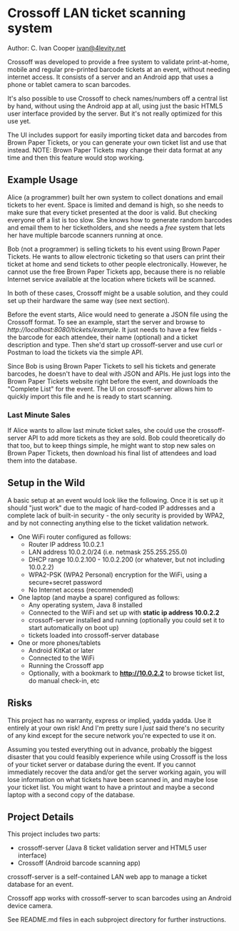 # Crossoff LAN ticket scanning system #

Author: C. Ivan Cooper ivan@4levity.net

Crossoff was developed to provide a free system to validate print-at-home, mobile and regular pre-printed 
barcode tickets at an event, without needing internet access. It consists of a server and an Android app 
that uses a phone or tablet camera to scan barcodes. 

It's also possible to use Crossoff to check names/numbers off a central list by hand, without using the 
Android app at all, using just the basic HTML5 user interface provided by the server. But it's not 
really optimized for this use yet.

The UI includes support for easily importing ticket data and barcodes from Brown Paper Tickets, or you can 
generate your own ticket list and use that instead. NOTE: Brown Paper Tickets may change their data format
at any time and then this feature would stop working.

## Example Usage ##

Alice (a programmer) built her own system to collect donations and email tickets to her event. Space is limited and
demand is high, so she needs to make sure that every ticket presented at the door is valid. But checking 
everyone off a list is too slow. She knows how to generate random barcodes and email them to her 
ticketholders, and she needs a _free_ system that lets her have multiple barcode scanners running at once.

Bob (not a programmer) is selling tickets to his event using Brown Paper Tickets. He wants to allow electronic ticketing so 
that users can print their ticket at home and send tickets to other people electronically. However, he
cannot use the free Brown Paper Tickets app, because there is no reliable Internet service available at the
location where tickets will be scanned.

In both of these cases, Crossoff might be a usable solution, and they could set up their hardware the 
same way (see next section).

Before the event starts, Alice would need to generate a JSON file using the Crossoff format. To see an 
example, start the server and browse to _http://localhost:8080/tickets/example_. It just needs to have
a few fields - the barcode for each attendee, their name (optional) and a ticket description and type.
Then she'd start up crossoff-server and use curl or Postman to load the tickets via the simple API.

Since Bob is using Brown Paper Tickets to sell his tickets and generate barcodes, he doesn't have to deal 
with JSON and APIs. He just logs into the Brown Paper Tickets website right before the event, and downloads 
the "Complete List" for the event. The UI on crossoff-server allows him to quickly import this file and 
he is ready to start scanning.

### Last Minute Sales ###

If Alice wants to allow last minute ticket sales, she could use the crossoff-server API to add more 
tickets as they are sold. Bob could theoretically do that too, but to keep things simple, he might want 
to stop new sales on Brown Paper Tickets, then download his final list of attendees and load them into 
the database.

## Setup in the Wild ##

A basic setup at an event would look like the following. Once it is set up it should "just work" due to 
the magic of hard-coded IP addresses and a complete lack of built-in security - the only security is 
provided by WPA2, and by not connecting anything else to the ticket validation network.

* One WiFi router configured as follows:
  * Router IP address 10.0.2.1
  * LAN address 10.0.2.0/24 (i.e. netmask 255.255.255.0)
  * DHCP range 10.0.2.100 - 10.0.2.200 (or whatever, but not including 10.0.2.2)
  * WPA2-PSK (WPA2 Personal) encryption for the WiFi, using a secure+secret password
  * No Internet access (recommended)
* One laptop (and maybe a spare) configured as follows:
  * Any operating system, Java 8 installed
  * Connected to the WiFi and set up with **static ip address 10.0.2.2**
  * crossoff-server installed and running (optionally you could set it to start automatically on boot up)
  * tickets loaded into crossoff-server database
* One or more phones/tablets
  * Android KitKat or later
  * Connected to the WiFi
  * Running the Crossoff app
  * Optionally, with a bookmark to **http://10.0.2.2** to browse ticket list, do manual check-in, etc

## Risks ##

This project has no warranty, express or implied, yadda yadda. Use it entirely at your own risk!
And I'm pretty sure I *just* said there's no security of any kind except for the secure network 
you're expected to use it on.

Assuming you tested everything out in advance, probably the biggest disaster that you 
could feasibly experience while using Crossoff is the loss of your ticket server or database
during the event. If you cannot immediately recover the data and/or get the server working again, you will
lose information on what tickets have been scanned in, and maybe lose your ticket list. You might want to
have a printout and maybe a second laptop with a second copy of the database.

## Project Details ##

This project includes two parts:
* crossoff-server (Java 8 ticket validation server and HTML5 user interface)
* Crossoff (Android barcode scanning app)

crossoff-server is a self-contained LAN web app to manage a ticket database for an event. 

Crossoff app works with crossoff-server to scan barcodes using an Android device camera.

See README.md files in each subproject directory for further instructions.
